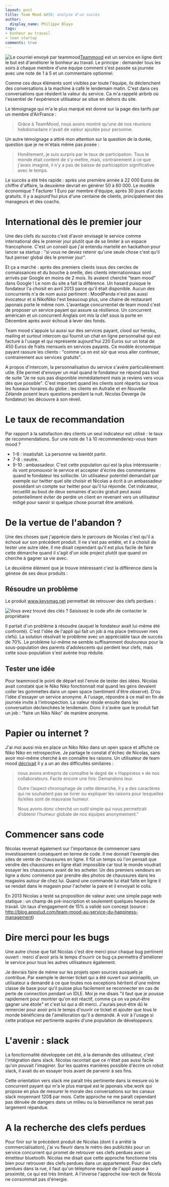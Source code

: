 ```yaml
---
layout: post
title: Team Mood &#58; analyse d'un succès
author:
  display_name: Philippe Blayo
tags:
- bonheur au travail
- lean startup
comments: true
---
```


<img class="right" alt="Le courriel envoyé par teammood" src="/images/teammood_mail.png"/>[Teammood] est un service en ligne dont le but est d'améliorer le bonheur au travail. Le principe : demander tous les soirs à chaque membre d'une équipe comment s'est passée sa journée avec une note de 1 à 5 et un commentaire optionnel.

Comme ces deux éléments sont visibles par toute l'équipe, ils déclenchent des conversations à la machine à café le lendemain matin. C'est dans ces conversations que résident la valeur du service. Ca m'a rappelé airbnb où l'essentiel de l'expérience utilisateur se situe en dehors du site.

Le témoignage qui m'a le plus marqué est donné sur la page des tarifs par un membre d'AirFrance :

> Grâce à TeamMood, nous avons montré qu'une de nos réunions hebdomadaire n'avait de valeur ajoutée pour personne.

Un autre témoignage a attiré mon attention sur la question de la durée, question que je ne m'étais même pas posée :

> Honêtement, je suis surpris par le taux de participation. Tous le monde était content de s'y mettre, mais, contrairement à ce que j'avais imaginé, il n'y a pas de baisse de particiaption significative avec le temps.



Le succès a été très rapide : après une première année à 22 000 Euros de chiffre d'affaire, la deuxième devrait en générer 50 à 60 000. Le modèle économique ? Facturer 1 Euro par membre d'équipe, après 30 jours d'accès gratuits. Il y a aujourd'hui plus d'une centaine de clients, principalement des manageurs et des coachs.



# International dès le premier jour

Une des clefs du succès c'est d'avoir envisagé le service comme international dès le premier jour plutôt que de se limiter à un espace francophone. C'est un conseil que j'ai entendu martellé en hackathon pour lancer sa startup : "si vous ne deviez retenir qu'une seule chose c'est qu'il faut penser global dès le premier jour".

Et ça a marché : après des premiers clients issus des cercles de connaissances et du bouche à oreille, des clients internationnaux sont arrivés par Google en moins de 2 mois. Ils avaient cherché "team mood" dans Google ! Le nom du site a fait la différence. Un hasard puisque le fondateur l'a choisit en avril 2013 parce qu'il était disponible. Aucun des concurrents n'a de nom aussi pertinent : MoodPanda n'est pas aussi évocateur et si NikoNiko l'est beaucoup plus, une chaine de restaurant japonais porte le même nom. L'avantage concurrentiel de team mood c'est de proposer un service payant qui assure sa résilience. Un concurrent américain et un concurrent Anglais ont mis la clef sous la porte en Décembre après avoir échoué à lever des fonds.

Team mood s'appuie lui aussi sur des services payant, clood sur heroku, mailing et surtout intercom qui fournit un chat en ligne personnalisé qui est facturé à l'usage et qui représente aujourd'hui 220 Euros sur un total de 450 Euros de fraits mensuels en services payants. Ce modèle économique payant rassure les clients : "comme ça on est sûr que vous aller continuer, contrairement aux services gratuits".

A propos d'intercom, la personnalisation du service s'avère particulièrement utile. Elle permet d'envoyer un mail quand le fondateur ne répond pas tout de suite "Je ne suis pas disponible immédiatement mais je reviens vers vous dès que possible". C'est important quand les clients sont répartis sur tous les fuseaux horaires du globe : les clients en Autralie et en Nouvelle Zélande posent leurs questions pendant la nuit. Nicolas Deverge (le fondateur) les découvre à son réveil.

# Le taux de recommandation

Par rapport à la satisfaction des clients un seul indicateur est utilisé : le taux de recommendations. Sur une note de 1 à 10 recommenderiez-vous team mood ?
- 1-6 : insatisfait. La personne va bientôt partir.
- 7-8 : neutre.
- 9-10 : ambassadeur. C'est cette population qui est la plus intéressante : ils vont promouvoir le service et accepter d'écrire des commentaires quand le fondateur les solliscite. Un utilisateur potentiel demandait par exemple sur twitter quel site choisir et Nicolas a écrit à un ambassadeur possédant un compte sur twitter pour qu'il lui réponde.
Cet indicateur, recueillit au bout de deux semaines d'accès gratuit peut aussi potentiellment éviter de perdre un client en revenant vers un utilisateur mitigé pour savoir si quelque chose pourrait être amélioré.


# De la vertue de l'abandon ?

Une des choses que j'apprécie dans le parcours de Nicolas c'est qu'il a échoué sur son précédent produit. Il ne s'est pas entêté, et il a choisit de tester une autre idée. Il me disait cependant qu'il est plus facile de faire cette démarche quand il s'agit d'un side project plutôt que quand on cherche à gagner sa vie avec.

Le deuxième élément que je trouve intéressant c'est la différence dans la génèse de ses deux produits :


## Résoudre un problème

Le produit www.keysmag.net permettait de retrouver des clefs perdues :

<img alt="Vous avez trouvé des clés ? Saisissez le code afin de contacter le propriétaire" src="/images/keysmag.jpg"/>


Il partait d'un problème à résoudre (auquel le fondateur avait lui-même été confronté). C'est l'idée de l'appli qui fait un job à ma place (retrouver mes clefs). La solution résolvait le problème avec un appréciable taux de succés de 70%. Le problème lui-même ne semble suffisamment douloureux pour la sous-population des parents d'adolescents qui perdent leur clefs, mais cette sous-population s'est avèrée trop réduite.

## Tester une idée

Pour teammood le point de départ est l'envie de tester des idées. Nicolas avait constaté que le Niko Niko fonctionnait mal quand les gens devaient coller les gommettes dans un open space (sentiment d'être observé). D'ou l'idée d'essayer un service anonyme. A l'usage, répondre à ce mail en fin de journée invite à l'introspection. La valeur réside ensuite dans les conversation déclenchées le lendemain. Donc il s'avère que le produit fait un job : "faire un Niko Niko" de manière anonyme.

# Papier ou internet ?

J'ai moi aussi mis en place un Niko Niko dans un open space et affiché ce Niko Niko en retrospective. Je partage le constat d'échec de Nicolas, sans avoir moi-même cherché à en connaître les raisons.
Un utilisateur de team mood [décrivait](http://blog.appstud.com/team-mood-au-service-du-happiness-management) il y a un an des difficultés similaires :


> nous avons entrepris de connaître le degré de « Happiness » de nos collaborateurs. Facile encore une fois: Demandons leur.
>
> Outre l’aspect chronophage de cette démarche, il y a des caractères qui ne souhaitent pas se livrer ou expliquer les raisons pour lesquelles ils/elles sont de mauvaise humeur.
>
> Nous avons donc cherché un outil simple qui nous permettrait d’obtenir l’humeur globale de nos équipes anonymement."

# Commencer sans code

Nicolas revenait également sur l'importance de commencer sans investissement conséquent en terme de code.
Il me donnait l'exemple des sites de vente de chaussures en ligne. Il fût un temps où l'on pensait que vendre des chaussures en ligne était impossible car tout le monde voudrait essayer les chaussures avant de les acheter. Un des premiers vendeurs en ligne a donc commencé par prendre des photos de chaussures dans les magasins autour de chez lui.
Quand une commande lui était faite en ligne il se rendait dans le magasin pour l'acheter la paire et il envoyait le colis.

En 2013 Nicolas a testé sa proposition de valeur avec une simple page web statique : un champ de pré-inscription et seulement quelques heures de travail. Un taux d'engagement de 15% a validé son concept (source : http://blog.appstud.com/team-mood-au-service-du-happiness-management)


# Dire merci pour les bugs

Une autre chose que fait Nicolas c'est dire merci pour chaque bug pertinent ouvert : merci d'avoir pris le temps d'ouvrir ce bug ça permettra d'améliorer le service pour tous les autres utilisateurs également.

Je devrais faire de même sur les projets open sources auxquels je contribue. Par exemple le dernier ticket qui a été ouvert sur aioimaplib, un utilisateur a demandé à ce que toutes nos exceptions héritent d'une même classe de base pour qu'il puisse plus facilement se reconnecter en cas de perte de connection pendant un IDLE. Moi je me disais "il faut que je pousse rapidement pour montrer qu'on est réactif, comme ça on va peut-être gagner une étoile" et c'est lui qui a dit merci. J'aurais peut-être dû le remercier pour avoir pris le temps d'ouvrir ce ticket et ajouter que tous le monde bénéficiera de l'amélioration qu'il a demandé. A voir à l'usage si cette pratique est pertinente auprès d'une population de développeurs.

# L'avenir : slack

La fonctionnalité développée cet été, à la demande des utilisateur, c'est l'intégration dans slack. Nicolas racontait que ce n'était pas aussi facile qu'on pouvait l'imaginer. Sur les quatres manières possible d'écrire un robot slack, il avait du en essayer trois avant de parvenir à ses fins.

Cette orientation vers slack me paraît très pertinente dans la mesure où le concurrent payant qui m'a le plus marqué est le japonais vibe.work qui propose en plus de mesurer le morale des conversations sur les canaux slack moyennant 120$ par mois. Cette approche ne me paraît cependant pas dénuée de dangers dans un milieu ou la bienveillance ne serait pas largement répandue.


# A la recherche des clefs perdues

Pour finir sur le précédent produit de Nicolas (dont il a arrêté la commercialisation), j'ai vu fleurir dans le métro des publicités pour un service concurrent qui promet de retrouver ses clefs perdues avec un émetteur bluetooth. Nicolas me disait que cette approche fonctionne très bien pour retrouver des clefs perdues dans un appartement. Pour des clefs perdues dans la rue, il faut qu'un téléphone équipé de l'appli passe à proximité, ce qui est très limitant. A l'inverse l'approche low-tech de Nicola ne consommait pas d'énergie.

[Teammood]: http://teammood.com
